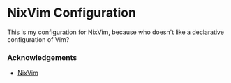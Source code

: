 # NixVim Configuration
This is my configuration for NixVim, because who doesn't like a declarative configuration of Vim?

### Acknowledgements
 * [NixVim](https://github.com/nix-community/nixvim)
